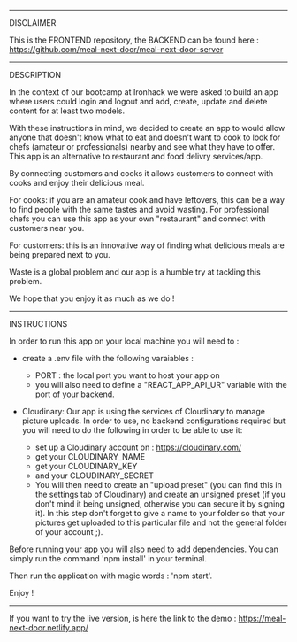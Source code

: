 ------------------------

DISCLAIMER 

This is the FRONTEND repository, the BACKEND can be found here : https://github.com/meal-next-door/meal-next-door-server

------------------------
DESCRIPTION

In the context of our bootcamp at Ironhack we were asked to build an app where users could login and logout and add, create, update and delete content for at least two models.

With these instructions in mind, we decided to create an app to would allow anyone that doesn't know what to eat and doesn't want to cook to look for chefs (amateur or professionals) nearby and see what they have to offer. This app is an alternative to restaurant and food delivry services/app.

By connecting customers and cooks it allows customers to connect with cooks and enjoy their delicious meal. 

For cooks: if you are an amateur cook and have leftovers, this can be a way to find people with the same tastes and avoid wasting. For professional chefs you can use this app as your own "restaurant" and connect with customers near you.

For customers: this is an innovative way of finding what delicious meals are being prepared next to you.

Waste is a global problem and our app is a humble try at tackling this problem.

We hope that you enjoy it as much as we do ! 

------------------------
INSTRUCTIONS

In order to run this app on your local machine you will need to :
- create a .env file with the following varaiables :
    - PORT : the local port you want to host your app on
    - you will also need to define a "REACT_APP_API_UR" variable with the port of your backend.

- Cloudinary:
Our app is using the services of Cloudinary to manage picture uploads. In order to use, no backend configurations required but you will need to do the following in order to be able to use it:
    - set up a Cloudinary account on : https://cloudinary.com/
    - get your CLOUDINARY_NAME
    - get your CLOUDINARY_KEY
    - and your CLOUDINARY_SECRET
    - You will then need to create an "upload preset" (you can find this in the settings tab of Cloudinary) and create an unsigned preset (if you don't mind it being unsigned, otherwise you can secure it by signing it). In this step don't forget to give a name to your folder so that your pictures get uploaded to this particular file and not the general folder of your account ;).

Before running your app you will also need to add dependencies. You can simply run the command 'npm install' in your terminal.

Then run the application with magic words : 'npm start'.

Enjoy !

------------------------
If you want to try the live version, is here the link to the demo : https://meal-next-door.netlify.app/